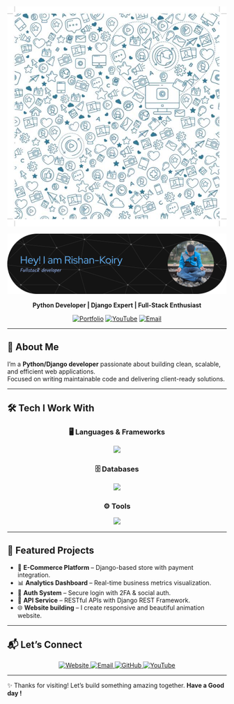 <div align="center">

![Background](bg.png)

![GitHub Header Banner](<github-header-banner%20(1).png>)

**Python Developer | Django Expert | Full-Stack Enthusiast**

[![Portfolio](https://img.shields.io/badge/Portfolio-rishankoiry.vercel.app-64ffda?style=for-the-badge&logo=vercel&logoColor=white)](https://rishankoiry.vercel.app)
[![YouTube](https://img.shields.io/badge/YouTube-FF0000?style=for-the-badge&logo=youtube&logoColor=white)](https://www.youtube.com/@Rishankoiry)
[![Email](https://img.shields.io/badge/Email-D14836?style=for-the-badge&logo=gmail&logoColor=white)](mailto:rishankoiry@gmail.com)

</div>

---

## 🚀 About Me

I’m a **Python/Django developer** passionate about building clean, scalable, and efficient web applications.  
Focused on writing maintainable code and delivering client-ready solutions.

---

## 🛠 Tech I Work With

<div align="center">

### 🖥️ Languages & Frameworks

<img src="https://skillicons.dev/icons?i=python,django,flask,js,react,html,css,tailwind" />

### 🗄️ Databases

<img src="https://skillicons.dev/icons?i=postgresql,mysql,sqlite" />

### ⚙️ Tools

<img src="https://skillicons.dev/icons?i=git,docker,vscode,github" />

</div>

---

## 🌟 Featured Projects

- 🛒 **E-Commerce Platform** – Django-based store with payment integration.
- 📊 **Analytics Dashboard** – Real-time business metrics visualization.
- 🔐 **Auth System** – Secure login with 2FA & social auth.
- 🤖 **API Service** – RESTful APIs with Django REST Framework.
- 🌐 **Website building** – I create responsive and beautiful animation website.

---

## 📬 Let’s Connect

<div align="center">
  <a href="https://rishankoiry.vercel.app" target="_blank">
    <img src="https://img.shields.io/badge/Website-64FFDA?style=for-the-badge&logo=google-chrome&logoColor=black" alt="Website"/>
  </a>
  <a href="mailto:rishankoiry@gmail.com" target="_blank">
    <img src="https://img.shields.io/badge/Email-D14836?style=for-the-badge&logo=gmail&logoColor=white" alt="Email"/>
  </a>
  <a href="https://github.com/Rishan-Koiry" target="_blank">
    <img src="https://img.shields.io/badge/GitHub-100000?style=for-the-badge&logo=github&logoColor=white" alt="GitHub"/>
  </a>
  <a href="https://www.youtube.com/@Rishankoiry" target="_blank">
    <img src="https://img.shields.io/badge/YouTube-FF0000?style=for-the-badge&logo=youtube&logoColor=white" alt="YouTube"/>
  </a>
</div>

---

✨ Thanks for visiting! Let’s build something amazing together.
**Have a Good day !**
